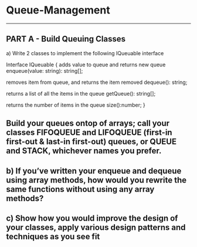 # Queue-Management
-------------------------------------------------------------------------------------------------------
PART A - Build Queuing Classes
-------------------------------------------------------------------------------------------------------
a) Write 2 classes to implement the following IQueuable interface

Interface IQueuable {
adds value to queue and returns new queue
enqueue(value: string): string[];

removes item from queue, and returns the item removed
dequeue(): string;

returns a list of all the items in the queue
getQueue(): string[];

returns the number of items in the queue
size():number;
}

Build your queues ontop of arrays;
call your classes FIFOQUEUE and LIFOQUEUE (first-in first-out & last-in first-out) queues,
or QUEUE and STACK, whichever names you prefer.
-------------------------------------------------------------------------------------------------------
b) If you’ve written your enqueue and dequeue using array methods,
how would you rewrite the same functions without using any array methods?
-------------------------------------------------------------------------------------------------------
c) Show how you would improve the design of your classes,
apply various design patterns and techniques as you see fit
-------------------------------------------------------------------------------------------------------
